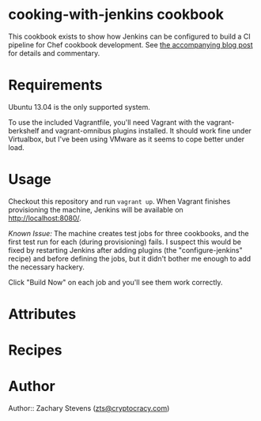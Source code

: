 # cooking-with-jenkins cookbook

This cookbook exists to show how Jenkins can be configured to build a
CI pipeline for Chef cookbook development.  See
[the accompanying blog post](http://www.cryptocracy.com/blog/2014/01/03/cooking-with-jenkins-test-kitchen-and-docker/)
for details and commentary.

# Requirements

Ubuntu 13.04 is the only supported system.

To use the included Vagrantfile, you'll need Vagrant with the
vagrant-berkshelf and vagrant-omnibus plugins installed. It should
work fine under Virtualbox, but I've been using VMware as it seems to
cope better under load.

# Usage

Checkout this repository and run `vagrant up`.  When Vagrant finishes
provisioning the machine, Jenkins will be available on
[http://localhost:8080/](http://localhost:8080/).

_Known Issue:_ The machine creates test jobs for three cookbooks, and
the first test run for each (during provisioning) fails.  I suspect
this would be fixed by restarting Jenkins after adding plugins (the
"configure-jenkins" recipe) and before defining the jobs, but it
didn't bother me enough to add the necessary hackery.

Click "Build Now" on each job and you'll see them work correctly.

# Attributes

# Recipes

# Author

Author:: Zachary Stevens (<zts@cryptocracy.com>)
